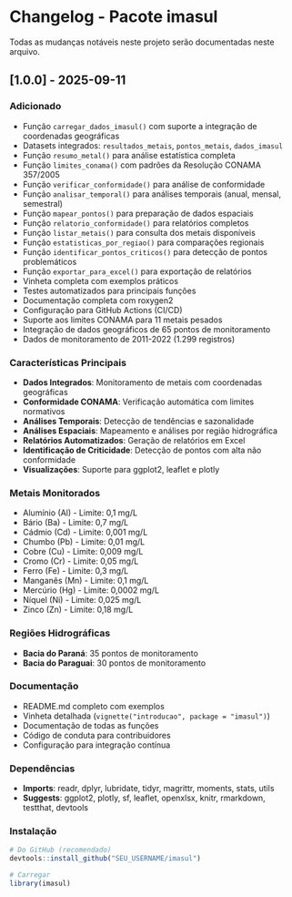 # Changelog - Pacote imasul

Todas as mudanças notáveis neste projeto serão documentadas neste arquivo.

## [1.0.0] - 2025-09-11

### Adicionado
- Função `carregar_dados_imasul()` com suporte a integração de coordenadas geográficas
- Datasets integrados: `resultados_metais`, `pontos_metais`, `dados_imasul`
- Função `resumo_metal()` para análise estatística completa
- Função `limites_conama()` com padrões da Resolução CONAMA 357/2005
- Função `verificar_conformidade()` para análise de conformidade
- Função `analisar_temporal()` para análises temporais (anual, mensal, semestral)
- Função `mapear_pontos()` para preparação de dados espaciais
- Função `relatorio_conformidade()` para relatórios completos
- Função `listar_metais()` para consulta dos metais disponíveis
- Função `estatisticas_por_regiao()` para comparações regionais
- Função `identificar_pontos_criticos()` para detecção de pontos problemáticos
- Função `exportar_para_excel()` para exportação de relatórios
- Vinheta completa com exemplos práticos
- Testes automatizados para principais funções
- Documentação completa com roxygen2
- Configuração para GitHub Actions (CI/CD)
- Suporte aos limites CONAMA para 11 metais pesados
- Integração de dados geográficos de 65 pontos de monitoramento
- Dados de monitoramento de 2011-2022 (1.299 registros)

### Características Principais
- **Dados Integrados**: Monitoramento de metais com coordenadas geográficas
- **Conformidade CONAMA**: Verificação automática com limites normativos
- **Análises Temporais**: Detecção de tendências e sazonalidade
- **Análises Espaciais**: Mapeamento e análises por região hidrográfica
- **Relatórios Automatizados**: Geração de relatórios em Excel
- **Identificação de Criticidade**: Detecção de pontos com alta não conformidade
- **Visualizações**: Suporte para ggplot2, leaflet e plotly

### Metais Monitorados
- Alumínio (Al) - Limite: 0,1 mg/L
- Bário (Ba) - Limite: 0,7 mg/L
- Cádmio (Cd) - Limite: 0,001 mg/L
- Chumbo (Pb) - Limite: 0,01 mg/L
- Cobre (Cu) - Limite: 0,009 mg/L
- Cromo (Cr) - Limite: 0,05 mg/L
- Ferro (Fe) - Limite: 0,3 mg/L
- Manganês (Mn) - Limite: 0,1 mg/L
- Mercúrio (Hg) - Limite: 0,0002 mg/L
- Níquel (Ni) - Limite: 0,025 mg/L
- Zinco (Zn) - Limite: 0,18 mg/L

### Regiões Hidrográficas
- **Bacia do Paraná**: 35 pontos de monitoramento
- **Bacia do Paraguai**: 30 pontos de monitoramento

### Documentação
- README.md completo com exemplos
- Vinheta detalhada (`vignette("introducao", package = "imasul")`)
- Documentação de todas as funções
- Código de conduta para contribuidores
- Configuração para integração contínua

### Dependências
- **Imports**: readr, dplyr, lubridate, tidyr, magrittr, moments, stats, utils
- **Suggests**: ggplot2, plotly, sf, leaflet, openxlsx, knitr, rmarkdown, testthat, devtools

### Instalação
```r
# Do GitHub (recomendado)
devtools::install_github("SEU_USERNAME/imasul")

# Carregar
library(imasul)
```
